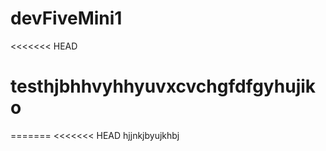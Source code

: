 # devFiveMini1
<<<<<<< HEAD
# testhjbhhvyhhyuvxcvchgfdfgyhujiko
=======
<<<<<<< HEAD
hjjnkjbyujkhbj


